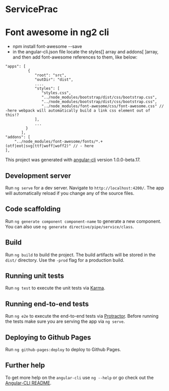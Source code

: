 # ServicePrac
# Font awesome in ng2 cli
- npm install font-awesome --save
- in the angular-cli.json file locate the styles[] array and addons[ ]array, and then add font-awesome references to them, like below:
```
"apps": [
          {
             "root": "src",
             "outDir": "dist",
             ....
             "styles": [
                "styles.css",
                "../node_modules/bootstrap/dist/css/bootstrap.css",
                "../node_modules/bootstrap/dist/css/bootstrap.css",
                "../node_modules/font-awesome/css/font-awesome.css" // -here webpack will automatically build a link css element out of this!?
             ],
             ...
         }
       ], 
"addons": [
    "../node_modules/font-awesome/fonts/*.+(otf|eot|svg|ttf|woff|woff2)" // - here
],
```

This project was generated with [angular-cli](https://github.com/angular/angular-cli) version 1.0.0-beta.17.

## Development server
Run `ng serve` for a dev server. Navigate to `http://localhost:4200/`. The app will automatically reload if you change any of the source files.

## Code scaffolding

Run `ng generate component component-name` to generate a new component. You can also use `ng generate directive/pipe/service/class`.

## Build

Run `ng build` to build the project. The build artifacts will be stored in the `dist/` directory. Use the `-prod` flag for a production build.

## Running unit tests

Run `ng test` to execute the unit tests via [Karma](https://karma-runner.github.io).

## Running end-to-end tests

Run `ng e2e` to execute the end-to-end tests via [Protractor](http://www.protractortest.org/). 
Before running the tests make sure you are serving the app via `ng serve`.

## Deploying to Github Pages

Run `ng github-pages:deploy` to deploy to Github Pages.

## Further help

To get more help on the `angular-cli` use `ng --help` or go check out the [Angular-CLI README](https://github.com/angular/angular-cli/blob/master/README.md).
